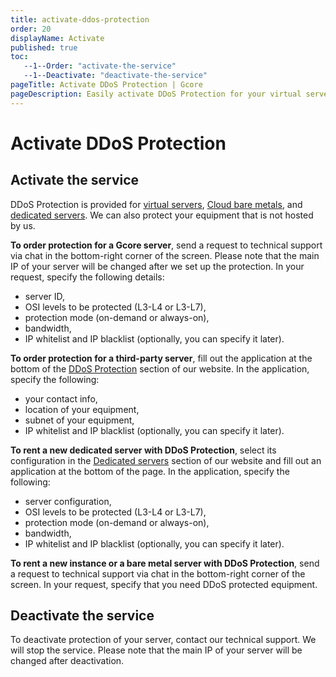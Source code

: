 ```yaml
---
title: activate-ddos-protection
order: 20
displayName: Activate
published: true
toc:
   --1--Order: "activate-the-service"
   --1--Deactivate: "deactivate-the-service"
pageTitle: Activate DDoS Protection | Gcore
pageDescription: Easily activate DDoS Protection for your virtual servers, bare metals in cloud, dedicated servers, and even third-party equipment.
---
```

# Activate DDoS Protection

## Activate the service

DDoS Protection is provided for <a href="https://gcore.com/cloud/compute-resources" target="_blank">virtual servers</a>, <a href="https://gcore.com/cloud/bare-metal-servers" target="_blank">Cloud bare metals</a>, and <a href="https://gcore.com/hosting/dedicated" target="_blank">dedicated servers</a>. We can also protect your equipment that is not hosted by us.

**To order protection for a Gcore server**, send a request to technical support via chat in the bottom-right corner of the screen. Please note that the main IP of your server will be changed after we set up the protection. In your request, specify the following details:

- server ID, 
- OSI levels to be protected (L3-L4 or L3-L7), 
- protection mode (on-demand or always-on), 
- bandwidth, 
- IP whitelist and IP blacklist (optionally, you can specify it later).

**To order protection for a third-party server**, fill out the application at the bottom of the <a href="https://gcore.com/ddos-protection" target="_blank">DDoS Protection</a> section of our website. In the application, specify the following:

*   your contact info, 
*   location of your equipment, 
*   subnet of your equipment, 
*   IP whitelist and IP blacklist (optionally, you can specify it later).

**To rent a new dedicated server with DDoS Protection**, select its configuration in the <a href="https://gcore.com/hosting/dedicated" target="_blank">Dedicated servers</a> section of our website and fill out an application at the bottom of the page. In the application, specify the following:

*   server configuration, 
*   OSI levels to be protected (L3-L4 or L3-L7), 
*   protection mode (on-demand or always-on), 
*   bandwidth, 
*   IP whitelist and IP blacklist (optionally, you can specify it later).

**To rent a new instance or a bare metal server with DDoS Protection**, send a request to technical support via chat in the bottom-right corner of the screen. In your request, specify that you need DDoS protected equipment.

## Deactivate the service

To deactivate protection of your server, contact our technical support. We will stop the service. Please note that the main IP of your server will be changed after deactivation.
